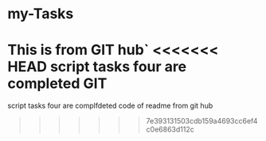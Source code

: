 # my-Tasks
This is from GIT hub`
<<<<<<< HEAD
script tasks four are completed 
GIT 
=======
script tasks four are complfdeted 
code of readme from git hub
>>>>>>> 7e393131503cdb159a4693cc6ef4c0e6863d112c
